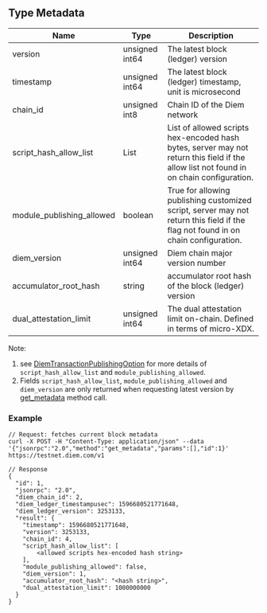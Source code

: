 ## Type Metadata



| Name                       | Type           | Description                                    |
|----------------------------|----------------|------------------------------------------------|
| version                    | unsigned int64 | The latest block (ledger) version              |
| timestamp                  | unsigned int64 | The latest block (ledger) timestamp, unit is microsecond |
| chain_id                   | unsigned int8  | Chain ID of the Diem network                  |
| script_hash_allow_list     | List<string>   | List of allowed scripts hex-encoded hash bytes, server may not return this field if the allow list not found in on chain configuration. |
| module_publishing_allowed  | boolean        | True for allowing publishing customized script, server may not return this field if the flag not found in on chain configuration. |
| diem_version              | unsigned int64 | Diem chain major version number              |
| accumulator_root_hash      | string         | accumulator root hash of the block (ledger) version |
| dual_attestation_limit     | unsigned int64 | The dual attestation limit on-chain. Defined in terms of micro-XDX. |

Note:
1. see [DiemTransactionPublishingOption](../../diem-move/diem-framework/core/doc/DiemTransactionPublishingOption.md) for more details of `script_hash_allow_list` and `module_publishing_allowed`.
2. Fields `script_hash_allow_list`, `module_publishing_allowed` and `diem_version` are only returned when requesting latest version by [get_metadata](method_get_metadata.md) method call.


### Example


```
// Request: fetches current block metadata
curl -X POST -H "Content-Type: application/json" --data '{"jsonrpc":"2.0","method":"get_metadata","params":[],"id":1}' https://testnet.diem.com/v1

// Response
{
  "id": 1,
  "jsonrpc": "2.0",
  "diem_chain_id": 2,
  "diem_ledger_timestampusec": 1596680521771648,
  "diem_ledger_version": 3253133,
  "result": {
    "timestamp": 1596680521771648,
    "version": 3253133,
    "chain_id": 4,
    "script_hash_allow_list": [
        <allowed scripts hex-encoded hash string>
    ],
    "module_publishing_allowed": false,
    "diem_version": 1,
    "accumulator_root_hash": "<hash string>",
    "dual_attestation_limit": 1000000000
  }
}
```
